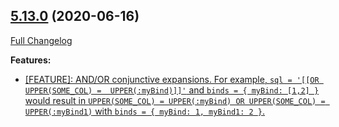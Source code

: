## [5.13.0](https://ugate.github.io/sqler/tree/v5.13.0) (2020-06-16)
[Full Changelog](https://ugate.github.io/sqler/compare/v5.12.2...v5.13.0)


__Features:__
* [[FEATURE]:  AND/OR conjunctive expansions. For example, `sql = '[[OR UPPER(SOME_COL) =  UPPER(:myBind)]]'` and `binds = { myBind: [1,2] }` would result in `UPPER(SOME_COL) = UPPER(:myBind) OR UPPER(SOME_COL) = UPPER(:myBind1)` with `binds = { myBind: 1, myBind1: 2 }`.](https://ugate.github.io/sqler/commit/e58202bb0b38516ac229ffaec1b0be4d7247195d)